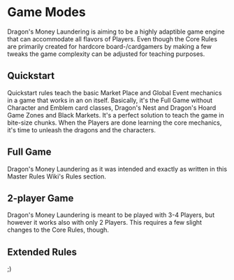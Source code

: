 # Game Modes

Dragon's Money Laundering is aiming to be a highly adaptible game engine that can accommodate all flavors of Players. Even though the Core Rules are  primarily created for hardcore board-/cardgamers by making a few tweaks the game complexity can be adjusted for teaching purposes.

## Quickstart

Quickstart rules teach the basic Market Place and Global Event mechanics in a game that works in an on itself. Basically, it's the Full Game without Character and Emblem card classes, Dragon's Nest and Dragon's Hoard Game Zones and Black Markets. It's a perfect solution to teach the game in bite-size chunks. When the Players are done learning the core mechanics, it's time to unleash the dragons and the characters.

## Full Game

Dragon's Money Laundering as it was intended and exactly as written in this Master Rules Wiki's Rules section.

## 2-player Game

Dragon's Money Laundering is meant to be played with 3-4 Players, but however it works also with only 2 Players. This requires a few slight changes to the Core Rules, though.

## Extended Rules

;)
